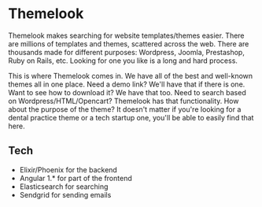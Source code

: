 # Themelook

Themelook makes searching for website templates/themes easier. There are millions of templates and themes, scattered across the web. There are thousands made for different purposes: Wordpress, Joomla, Prestashop, Ruby on Rails, etc. Looking for one you like is a long and hard process.

This is where Themelook comes in. We have all of the best and well-known themes all in one place. Need a demo link? We'll have that if there is one. Want to see how to download it? We have that too. Need to search based on Wordpress/HTML/Opencart? Themelook has that functionality. How about the purpose of the theme? It doesn't matter if you're looking for a dental practice theme or a tech startup one, you'll be able to easily find that here.

## Tech 

  * Elixir/Phoenix for the backend
  * Angular 1.* for part of the frontend
  * Elasticsearch for searching
  * Sendgrid for sending emails
